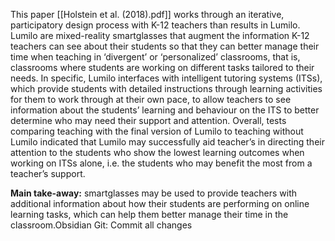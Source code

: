 This paper [[Holstein et al. (2018).pdf]] works through an iterative, participatory design process with K-12 teachers than results in Lumilo. Lumilo are mixed-reality smartglasses that augment the information K-12 teachers can see about their students so that they can better manage their time when teaching in ‘divergent’ or ‘personalized’ classrooms, that is, classrooms where students are working on different tasks tailored to their needs. In specific, Lumilo interfaces with intelligent tutoring systems (ITSs), which provide students with detailed instructions through learning activities for them to work through at their own pace, to allow teachers to see information about the students’ learning and behaviour on the ITS to better determine who may need their support and attention. Overall, tests comparing teaching with the final version of Lumilo to teaching without Lumilo indicated that Lumilo may successfully aid teacher’s in directing their attention to the students who show the lowest learning outcomes when working on ITSs alone, i.e. the students who may benefit the most from a teacher’s support.

**Main take-away:** smartglasses may be used to provide teachers with additional information about how their students are performing on online learning tasks, which can help them better manage their time in the classroom.Obsidian Git: Commit all changes